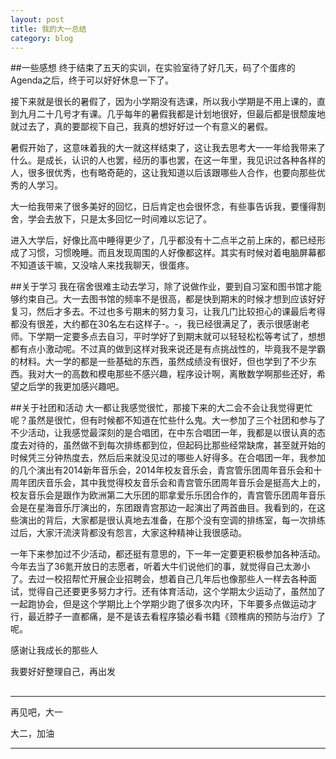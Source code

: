 ```yaml
---
layout: post
title: 我的大一总结
category: blog
---
```

##一些感想
终于结束了五天的实训，在实验室待了好几天，码了个蛋疼的Agenda之后，终于可以好好休息一下了。

接下来就是很长的暑假了，因为小学期没有选课，所以我小学期是不用上课的，直到九月二十几号才有课。几乎每年的暑假我都是计划地很好，但最后都是很颓废地就过去了，真的要鄙视下自己，我真的想好好过一个有意义的暑假。

暑假开始了，这意味着我的大一就这样结束了，这让我去思考大一一年给我带来了什么。是成长，认识的人也罢，经历的事也罢，在这一年里，我见识过各种各样的人，很多很优秀，也有略奇葩的，这让我知道以后该跟哪些人合作，也要向那些优秀的人学习。

大一给我带来了很多美好的回忆，日后肯定也会很怀念，有些事告诉我，要懂得割舍，学会去放下，只是太多回忆一时间难以忘记了。

进入大学后，好像比高中睡得更少了，几乎都没有十二点半之前上床的，都已经形成了习惯，习惯晚睡。而且发现周围的人好像都这样。其实有时候对着电脑屏幕都不知道该干嘛，又没啥人来找我聊天，很蛋疼。

##关于学习
我在宿舍很难主动去学习，除了说做作业，要到自习室和图书馆才能够约束自己。大一去图书馆的频率不是很高，都是快到期末的时候才想到应该好好复习，然后才多去。不过也多亏期末的努力复习，让我几门比较担心的课最后考得都没有很差，大约都在30名左右这样子-。-，我已经很满足了，表示很感谢老师。下学期一定要多点去自习，平时学好了到期末就可以轻轻松松等考试了，想想都有点小激动呢。不过真的做到这样对我来说还是有点挑战性的，毕竟我不是学霸的材料。大一学的都是一些基础的东西，虽然成绩没有很好，但也学到了不少东西。我对大一的高数和模电那些不感兴趣，程序设计啊，离散数学啊那些还好，希望之后学的我更加感兴趣吧。

##关于社团和活动
大一都让我感觉很忙，那接下来的大二会不会让我觉得更忙呢？虽然是很忙，但有时候都不知道在忙些什么鬼。大一参加了三个社团和参与了不少活动，让我感觉最深刻的是合唱团，在中东合唱团一年，我都是以很认真的态度去对待的，虽然做不到每次排练都到位，但起码比那些经常缺席，甚至就开始的时候凭三分钟热度去，然后后来就没见过的哪些人好得多。在合唱团一年，我参加的几个演出有2014新年音乐会，2014年校友音乐会，青宫管乐团周年音乐会和十周年团庆音乐会，其中我觉得校友音乐会和青宫管乐团周年音乐会是挺高大上的，校友音乐会是跟作为欧洲第二大乐团的耶拿爱乐乐团合作的，青宫管乐团周年音乐会是在星海音乐厅演出的，东团跟青宫那边一起演出了两首曲目。我看到的，在这些演出的背后，大家都是很认真地去准备，在那个没有空调的排练室，每一次排练过后，大家汗流浃背都没有怨言，大家这种精神让我很感动。

一年下来参加过不少活动，都还挺有意思的，下一年一定要更积极参加各种活动。今年去当了36氪开放日的志愿者，听着大牛们说他们的事，就觉得自己太渺小了。去过一校招帮忙开展企业招聘会，想着自己几年后也像那些人一样去各种面试，觉得自己还要更多努力才行。还有体育活动，这个学期太少运动了，虽然加了一起跑协会，但是这个学期比上个学期少跑了很多次内环，下年要多点做运动才行，最近脖子一直都痛，是不是该去看程序猿必看书籍《颈椎病的预防与治疗》了呢。


感谢让我成长的那些人

我要好好整理自己，再出发
##
***
再见吧，大一

大二，加油
***
##